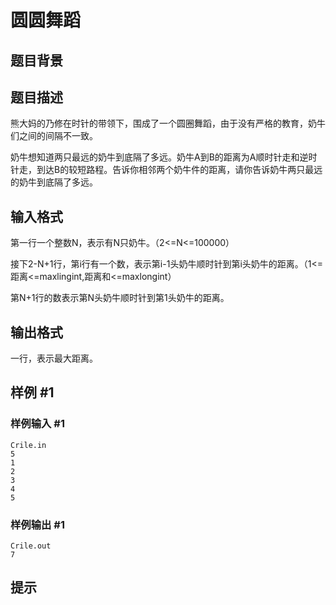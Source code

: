 # 圆圆舞蹈

## 题目背景



## 题目描述

熊大妈的乃修在时针的带领下，围成了一个圆圈舞蹈，由于没有严格的教育，奶牛们之间的间隔不一致。

奶牛想知道两只最远的奶牛到底隔了多远。奶牛A到B的距离为A顺时针走和逆时针走，到达B的较短路程。告诉你相邻两个奶牛件的距离，请你告诉奶牛两只最远的奶牛到底隔了多远。


## 输入格式

第一行一个整数N，表示有N只奶牛。（2<=N<=100000）

接下2-N+1行，第i行有一个数，表示第i-1头奶牛顺时针到第i头奶牛的距离。（1<=距离<=maxlingint,距离和<=maxlongint）

第N+1行的数表示第N头奶牛顺时针到第1头奶牛的距离。


## 输出格式

一行，表示最大距离。


## 样例 #1

### 样例输入 #1
```
Crile.in
5
1
2
3
4
5
```

### 样例输出 #1

```
Crile.out
7
```

## 提示


